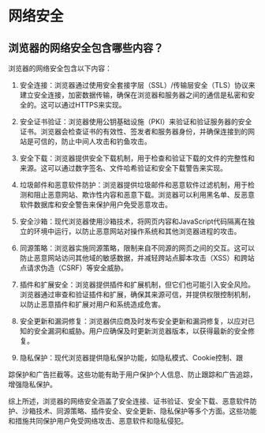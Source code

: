 # 网络安全

## 浏览器的网络安全包含哪些内容？
浏览器的网络安全包含以下内容：

1. 安全连接：浏览器通过使用安全套接字层（SSL）/传输层安全（TLS）协议来建立安全连接，加密数据传输，确保在浏览器和服务器之间的通信是私密和安全的。这可以通过HTTPS来实现。

2. 安全证书验证：浏览器使用公钥基础设施（PKI）来验证和验证服务器的安全证书。浏览器会检查证书的有效性、签发者和服务器身份，并确保连接到的网站是可信的，防止中间人攻击和钓鱼攻击。

3. 安全下载：浏览器提供安全下载机制，用于检查和验证下载的文件的完整性和来源。这可以通过数字签名、文件哈希验证和安全下载警告来实现。

4. 垃圾邮件和恶意软件防护：浏览器提供垃圾邮件和恶意软件过滤机制，用于检测和阻止恶意网站、欺诈性内容和恶意下载。浏览器可以利用黑名单、反恶意软件数据库和安全警告来保护用户免受恶意攻击。

5. 安全沙箱：现代浏览器使用沙箱技术，将网页内容和JavaScript代码隔离在独立的环境中运行，以防止恶意网站对操作系统和其他浏览器进程的攻击。

6. 同源策略：浏览器实施同源策略，限制来自不同源的网页之间的交互。这可以防止恶意网站访问其他域的敏感数据，并减轻跨站点脚本攻击（XSS）和跨站点请求伪造（CSRF）等安全威胁。

7. 插件和扩展安全：浏览器提供插件和扩展机制，但它们也可能引入安全风险。浏览器通过审查和验证插件和扩展，确保其来源可信，并提供权限控制机制，以防止恶意插件和扩展对用户和系统造成危害。

8. 安全更新和漏洞修复：浏览器供应商及时发布安全更新和漏洞修复，以应对已知的安全漏洞和威胁。用户应确保及时更新浏览器版本，以获得最新的安全修复。

9. 隐私保护：现代浏览器提供隐私保护功能，如隐私模式、Cookie控制、跟

踪保护和广告拦截等。这些功能有助于用户保护个人信息、防止跟踪和广告追踪，增强隐私保护。

综上所述，浏览器的网络安全涵盖了安全连接、证书验证、安全下载、恶意软件防护、沙箱技术、同源策略、插件安全、安全更新、隐私保护等多个方面。这些功能和措施共同保护用户免受网络攻击、恶意软件和隐私侵犯。
